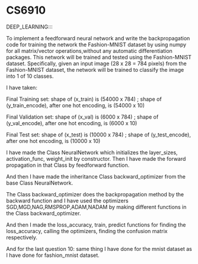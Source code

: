 # CS6910
DEEP_LEARNING:::

To implement a feedforward neural network and write the backpropagation code for training the network the Fashion-MNIST dataset by using numpy for all matrix/vector operations,without any automatic differentiation packages. This network will be trained and tested using the Fashion-MNIST dataset. Specifically, given an input image (28 x 28 = 784 pixels) from the Fashion-MNIST dataset, the network will be trained to classify the image into 1 of 10 classes.


I have taken:

Final Training set: shape of (x_train) is (54000 x 784)  ;  shape of (y_train_encode), after one hot encoding, is (54000 x 10)

Final Validation set: shape of (x_val) is (6000 x 784)  ;  shape of (y_val_encode), after one hot encoding, is (6000 x 10)

Final Test set: shape of (x_test) is (10000 x 784)  ;  shape of (y_test_encode), after one hot encoding, is (10000 x 10)

I have made the Class NeuralNetwork which initializes the layer_sizes, activation_func, weight_init by constructor. Then I have made the forward propagation in that Class by feedforward function.

And then I have made the inheritance Class backward_optimizer from the base Class NeuralNetwork. 

The Class backward_optimizer does the backpropagation method by the backward function and I have used the optimizers SGD,MGD,NAG,RMSPROP,ADAM,NADAM by making different functions in the Class backward_optimizer. 

And then I made the loss_accuracy, train, predict functions for finding the loss_accuracy, calling the optimizers, finding the confusion matrix respectively.

And for the last question 10: same thing I have done for the mnist dataset as I have done for fashion_mnist dataset.
